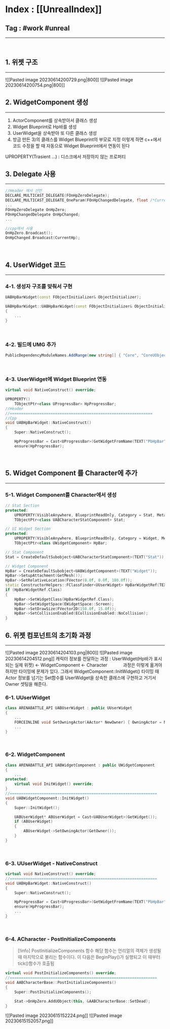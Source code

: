 # Index : [[UnrealIndex]]
## Tag : #work #unreal
---
   
## 1. 위젯 구조
---
![[Pasted image 20230614200729.png|800]]
![[Pasted image 20230614200754.png|800]]
   
   
## 2. WidgetComponent 생성
---
1) ActorComponent를 상속받아서 클래스 생성
2) Widget Blueprint로 Hp바를 생성
3) UserWidget을 상속받아 또 다른 클래스 생성
4) 방금 만든  3)의 클래스를 Widget Blueprint의 부모로 지정 
	이렇게 하면 c++에서 코드 수정을 할 때 자동으로 Widget Blueprint에서 연동이 된다

UPROPERTY(Trasient ...) : 디스크에서 저장하지 않는 프로퍼티
   
   
## 3. Delegate 사용
---
```cpp
//Header 에서 선언
DECLARE_MULTICAST_DELEGATE(FOnHpZeroDelegate);
DECLARE_MULTICAST_DELEGATE_OneParam(FOnHpChangedDelegate, float /*CurrentHp*/);
...
FOnHpZeroDelegate OnHpZero;
FOnHpChangedDelegate OnHpChanged;
...

//cpp에서 사용
OnHpZero.Broadcast();
OnHpChanged.Broadcast(CurrentHp);
```
   
   
## 4. UserWidget 코드
---
### 4-1. 생성자 구조를 맞춰서 구현
```cpp
UABHpBarWidget(const FObjectInitializer& ObjectInitializer);

UABHpBarWidget::UABHpBarWidget(const FObjectInitializer& ObjectInitializer) : Super(ObjectInitializer)
{
	...
}
```
   
### 4-2. 빌드에 UMG 추가
```C#
PublicDependencyModuleNames.AddRange(new string[] { "Core", "CoreUObject", "Engine", "InputCore", "EnhancedInput", "UMG" });
```
   
### 4-3. UserWidget에 Widget Blueprint 연동
```cpp
virtual void NativeConstruct() override;

UPROPERTY()
	TObjectPtr<class UProgressBar> HpProgressBar;
//Header
//===============================================================
//Cpp
void UABHpBarWidget::NativeConstruct()
{
	Super::NativeConstruct();

	HpProgressBar = Cast<UProgressBar>(GetWidgetFromName(TEXT("PbHpBar")));
	ensure(HpProgressBar);
```
   
   
## 5. Widget Component 를 Character에 추가
---
### 5-1. Widget Component를 Character에서 생성
```cpp
// Stat Section
protected:
	UPROPERTY(VisibleAnywhere, BlueprintReadOnly, Category = Stat, Meta = (AllowPrivateAccess = "true"))
	TObjectPtr<class UABCharacterStatComponent> Stat;

// UI Widget Section
protected:
	UPROPERTY(VisibleAnywhere, BlueprintReadOnly, Category = Widget, Meta = (AllowPrivateAccess = "true"))
	TObjectPtr<class UWidgetComponent> HpBar;
```

```cpp
// Stat Component 
Stat = CreateDefaultSubobject<UABCharacterStatComponent>(TEXT("Stat"));

// Widget Component 
HpBar = CreateDefaultSubobject<UABWidgetComponent>(TEXT("Widget"));
HpBar->SetupAttachment(GetMesh());
HpBar->SetRelativeLocation(FVector(0.0f, 0.0f, 180.0f));
static ConstructorHelpers::FClassFinder<UUserWidget> HpBarWidgetRef(TEXT("/Game/ArenaBattle/UI/WBP_HpBar.WBP_HpBar_C"));
if (HpBarWidgetRef.Class)
{
	HpBar->SetWidgetClass(HpBarWidgetRef.Class);
	HpBar->SetWidgetSpace(EWidgetSpace::Screen);
	HpBar->SetDrawSize(FVector2D(150.0f, 15.0f));
	HpBar->SetCollisionEnabled(ECollisionEnabled::NoCollision);
}
```

## 6. 위젯 컴포넌트의 초기화 과정
---
![[Pasted image 20230614204103.png|800]]
![[Pasted image 20230614204512.png]]
캐릭터 정보를 전달하는 과정 : UserWidget(Hp바가 표시되는 실제 위젯) <- WidgetComponent <- Character
   
과정은 이렇게 옮겨야하지만 타이밍에 문제가 있다.
그래서 WidgetComponent::InitWidget() 타이밍 때 Actor 정보를 넘기는 
Set함수를 UserWidget을 상속한 클래스에 구현하고 거기서 Owner 셋팅을 해준다.
   
### 6-1. UUserWidget
```cpp
class ARENABATTLE_API UABUserWidget : public UUserWidget
{
	...
	FORCEINLINE void SetOwningActor(AActor* NewOwner) { OwningActor = NewOwner; }
	...
}
```
   
### 6-2. WidgetComponent
```cpp
class ARENABATTLE_API UABWidgetComponent : public UWidgetComponent
{
	...
protected:
	virtual void InitWidget() override;
}
//=================================================================
void UABWidgetComponent::InitWidget()
{
	Super::InitWidget();

	UABUserWidget* ABUserWidget = Cast<UABUserWidget>(GetWidget());
	if (ABUserWidget)
	{
		ABUserWidget->SetOwningActor(GetOwner());
	}
}
```
   
### 6-3. UUserWidget - NativeConstruct
```cpp
virtual void NativeConstruct() override;
//=================================================================
void UABHpBarWidget::NativeConstruct()
{
	Super::NativeConstruct();

	HpProgressBar = Cast<UProgressBar>(GetWidgetFromName(TEXT("PbHpBar")));
	ensure(HpProgressBar);
	...
}
```
   
### 6-4. ACharacter - PostInitializeComponents
> [!info] PostInitializeComponents 함수
> 해당 함수는 언리얼의 객체가 생성될 때 마지막으로 불리는 함수이다.
> 이 다음은 BeginPlay()가 실행되고 이 때부터 tick()함수가 호출됨
```cpp
virtual void PostInitializeComponents() override;
//=================================================================
void AABCharacterBase::PostInitializeComponents()
{
	Super::PostInitializeComponents();

	Stat->OnHpZero.AddUObject(this, &AABCharacterBase::SetDead);
}
```



![[Pasted image 20230615152224.png]]
![[Pasted image 20230615152057.png]]